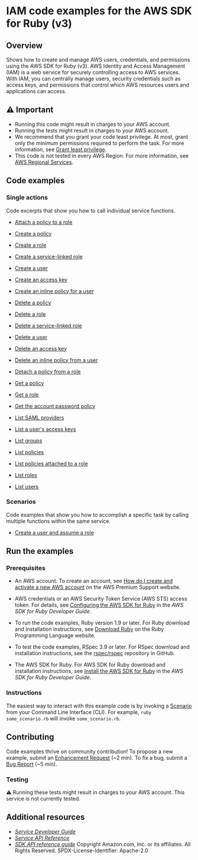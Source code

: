 # IAM code examples for the AWS SDK for Ruby (v3)
## Overview
Shows how to create and manage AWS users, credentials, and permissions using the AWS SDK for Ruby (v3).
AWS Identity and Access Management (IAM) is a web service for securely controlling access to AWS services. With IAM, you can centrally manage users, security credentials such as access keys, and permissions that control which AWS resources users and applications can access.
## ⚠️ Important
* Running this code might result in charges to your AWS account. 
* Running the tests might result in charges to your AWS account.
* We recommend that you grant your code least privilege. At most, grant only the minimum permissions required to perform the task. For more information, see [Grant least privilege](https://docs.aws.amazon.com/IAM/latest/UserGuide/best-practices.html#grant-least-privilege). 
* This code is not tested in every AWS Region. For more information, see [AWS Regional Services](https://aws.amazon.com/about-aws/global-infrastructure/regional-product-services).
## Code examples
### Single actions
Code excerpts that show you how to call individual service functions.

* [Attach a policy to a role](scenario_create_user_assume_role.rb)

* [Create a policy](scenario_create_user_assume_role.rb)

* [Create a role](scenario_create_user_assume_role.rb)

* [Create a service-linked role](iam_wrapper.rb)

* [Create a user](scenario_create_user_assume_role.rb)

* [Create an access key](scenario_create_user_assume_role.rb)

* [Create an inline policy for a user](scenario_create_user_assume_role.rb)

* [Delete a policy](scenario_create_user_assume_role.rb)

* [Delete a role](scenario_create_user_assume_role.rb)

* [Delete a service-linked role](iam_wrapper.rb)

* [Delete a user](scenario_create_user_assume_role.rb)

* [Delete an access key](scenario_create_user_assume_role.rb)

* [Delete an inline policy from a user](scenario_create_user_assume_role.rb)

* [Detach a policy from a role](scenario_create_user_assume_role.rb)

* [Get a policy](iam_wrapper.rb)

* [Get a role](iam_wrapper.rb)

* [Get the account password policy](iam_wrapper.rb)

* [List SAML providers](iam_wrapper.rb)

* [List a user's access keys](scenario_create_user_assume_role.rb)

* [List groups](iam_wrapper.rb)

* [List policies](iam_wrapper.rb)

* [List policies attached to a role](scenario_create_user_assume_role.rb)

* [List roles](iam_wrapper.rb)

* [List users](iam_wrapper.rb)


### Scenarios
Code examples that show you how to accomplish a specific task by calling multiple functions within the same service.

* [Create a user and assume a role](scenario_create_user_assume_role.rb)



## Run the examples

### Prerequisites

* An AWS account. To create an account, see [How do I create and activate a new AWS account](https://aws.amazon.com/premiumsupport/knowledge-center/create-and-activate-aws-account/) on the AWS Premium Support website.

* AWS credentials or an AWS Security Token Service (AWS STS) access token. For details, see [Configuring the AWS SDK for Ruby](https://docs.aws.amazon.com/sdk-for-ruby/v3/developer-guide/setup-config.html) in the *AWS SDK for Ruby Developer Guide*.

* To run the code examples, Ruby version 1.9 or later. For Ruby download and installation instructions, see [Download Ruby](https://www.ruby-lang.org/en/downloads/) on the Ruby Programming Language website.

* To test the code examples, RSpec 3.9 or later. For RSpec download and installation instructions, see the [rspec/rspec](https://github.com/rspec/rspec) repository in GitHub.

* The AWS SDK for Ruby. For AWS SDK for Ruby download and installation instructions, see [Install the AWS SDK for Ruby](https://docs.aws.amazon.com/sdk-for-ruby/v3/developer-guide/setup-install.html) in the *AWS SDK for Ruby Developer Guide*.


### Instructions
The easiest way to interact with this example code is by invoking a [Scenario](#Scenarios) from your Command Line Interface (CLI). For example, `ruby some_scenario.rb` will invoke `some_scenario.rb`.
## Contributing
Code examples thrive on community contribution!
To propose a new example, submit an [Enhancement Request](https://github.com/awsdocs/aws-doc-sdk-examples/issues/new?assignees=octocat&labels=type%2Fenhancement&template=enhancement.yaml&title=%5BEnhancement%5D%3A+%3CDESCRIPTIVE+TITLE+HERE%3E) (~2 min). To fix a bug, submit a [Bug Report](https://github.com/awsdocs/aws-doc-sdk-examples/issues/new?assignees=octocat&labels=type%2Fbug&template=bug.yaml&title=%5BBug%5D%3A+%3CDESCRIPTIVE+TITLE+HERE%3E) (~5 min).
### Testing
⚠️ Running these tests might result in charges to your AWS account.
This service is not currently tested.
## Additional resources
* [*Service Developer Guide*]()
* [*Service API Reference*]()
* [*SDK API reference guide*]()
Copyright Amazon.com, Inc. or its affiliates. All Rights Reserved. SPDX-License-Identifier: Apache-2.0
